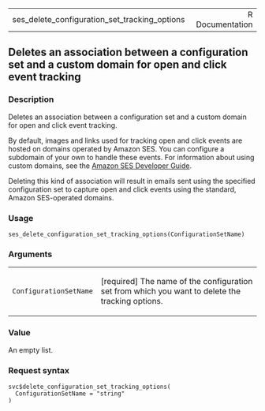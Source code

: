 <table style="width: 100%;">
<tbody>
<tr class="odd">
<td>ses_delete_configuration_set_tracking_options</td>
<td style="text-align: right;">R Documentation</td>
</tr>
</tbody>
</table>

## Deletes an association between a configuration set and a custom domain for open and click event tracking

### Description

Deletes an association between a configuration set and a custom domain
for open and click event tracking.

By default, images and links used for tracking open and click events are
hosted on domains operated by Amazon SES. You can configure a subdomain
of your own to handle these events. For information about using custom
domains, see the [Amazon SES Developer
Guide](https://docs.aws.amazon.com/ses/latest/dg/configure-custom-open-click-domains.html).

Deleting this kind of association will result in emails sent using the
specified configuration set to capture open and click events using the
standard, Amazon SES-operated domains.

### Usage

    ses_delete_configuration_set_tracking_options(ConfigurationSetName)

### Arguments

<table>
<colgroup>
<col style="width: 35%" />
<col style="width: 65%" />
</colgroup>
<tbody>
<tr class="odd">
<td><code
id="ses_delete_configuration_set_tracking_options_:_ConfigurationSetName">ConfigurationSetName</code></td>
<td><p>[required] The name of the configuration set from which you want
to delete the tracking options.</p></td>
</tr>
</tbody>
</table>

### Value

An empty list.

### Request syntax

    svc$delete_configuration_set_tracking_options(
      ConfigurationSetName = "string"
    )
